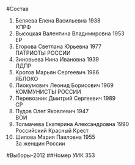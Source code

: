 #Состав
1. Беляева Елена Васильевна 1938   
    КПРФ
2. Высоцкая Валентина Владимировна 1953   
    ЕР
3. Егорова Светлана Юрьевна 1977   
    ПАТРИОТЫ РОССИИ
4. Зиновьева Нина Ивановна 1939   
    ЛДПР
5. Кротов Марьян Сергеевич 1986   
    ЯБЛОКО
6. Лиокумович Леонид Борисович 1969   
    КОММУНИСТЫ РОССИИ
7. Перевозник Дмитрий Сергеевич 1989   
    СР
8. Пудов Олег Яковлевич 1947   
    ВОИ
9. Толмачева Екатерина Александровна 1990   
    Российский Красный Крест
10. Шилова Мария Павловна 1955   
    За женщин России

#Выборы-2012
##Номер УИК
353